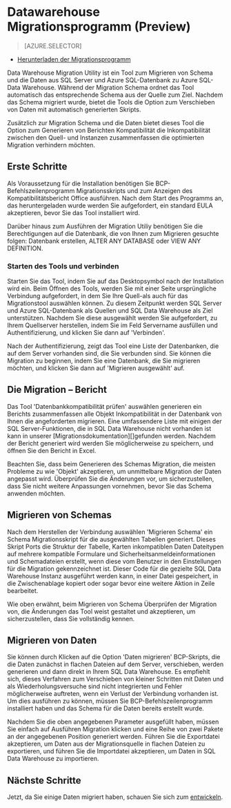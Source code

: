 <properties
   pageTitle="Migrieren von: Data Warehouse-Migrationsprogramm | Microsoft Azure"
   description="Migrieren Sie zu SQL Datawarehouse."
   services="sql-data-warehouse"
   documentationCenter="NA"
   authors="lodipalm"
   manager="barbkess"
   editor=""/>

<tags
   ms.service="sql-data-warehouse"
   ms.devlang="NA"
   ms.topic="article"
   ms.tgt_pltfrm="NA"
   ms.workload="data-services"
   ms.date="08/08/2016"
   ms.author="lodipalm;barbkess;sonyama"/>


# <a name="data-warehouse-migration-utility-preview"></a>Datawarehouse Migrationsprogramm (Preview)

> [AZURE.SELECTOR]
- [Herunterladen der Migrationsprogramm][]

Data Warehouse Migration Utility ist ein Tool zum Migrieren von Schema und die Daten aus SQL Server und Azure SQL-Datenbank zu Azure SQL-Data Warehouse. Während der Migration Schema ordnet das Tool automatisch das entsprechende Schema aus der Quelle zum Ziel. Nachdem das Schema migriert wurde, bietet die Tools die Option zum Verschieben von Daten mit automatisch generierten Skripts.

Zusätzlich zur Migration Schema und die Daten bietet dieses Tool die Option zum Generieren von Berichten Kompatibilität die Inkompatibilität zwischen den Quell- und Instanzen zusammenfassen die optimierten Migration verhindern möchten.

## <a name="get-started"></a>Erste Schritte
Als Voraussetzung für die Installation benötigen Sie BCP-Befehlszeilenprogramm Migrationsskripts und zum Anzeigen des Kompatibilitätsbericht Office ausführen. Nach dem Start des Programms an, das heruntergeladen wurde werden Sie aufgefordert, ein standard EULA akzeptieren, bevor Sie das Tool installiert wird.

Darüber hinaus zum Ausführen der Migration Utiliy benötigen Sie die Berechtigungen auf die Datenbank, die von Ihnen zum Migrieren gesuchte folgen: Datenbank erstellen, ALTER ANY DATABASE oder VIEW ANY DEFINITION.

### <a name="launching-the-tool-and-connecting"></a>Starten des Tools und verbinden
Starten Sie das Tool, indem Sie auf das Desktopsymbol nach der Installation wird ein. Beim Öffnen des Tools, werden Sie mit einer Seite ursprüngliche Verbindung aufgefordert, in dem Sie Ihre Quell-als auch für das Migrationstool auswählen können. Zu diesem Zeitpunkt werden SQL Server und Azure SQL-Datenbank als Quellen und SQL Data Warehouse als Ziel unterstützen. Nachdem Sie diese ausgewählt werden Sie aufgefordert, zu Ihrem Quellserver herstellen, indem Sie im Feld Servername ausfüllen und Authentifizierung, und klicken Sie dann auf 'Verbinden'.

Nach der Authentifizierung, zeigt das Tool eine Liste der Datenbanken, die auf dem Server vorhanden sind, die Sie verbunden sind. Sie können die Migration zu beginnen, indem Sie eine Datenbank, die Sie migrieren möchten, und klicken Sie dann auf 'Migrieren ausgewählt' auf.

## <a name="migration-report"></a>Die Migration – Bericht
Das Tool 'Datenbankkompatibilität prüfen' auswählen generieren ein Berichts zusammenfassen alle Objekt Inkompatibilität in der Datenbank von Ihnen die angeforderten migrieren. Eine umfassendere Liste mit einigen der SQL Server-Funktionen, die in SQL Data Warehouse nicht vorhanden ist kann in unserer [Migrationsdokumentation][]gefunden werden. Nachdem der Bericht generiert wird werden Sie möglicherweise zu speichern, und öffnen Sie den Bericht in Excel.

Beachten Sie, dass beim Generieren des Schemas Migration, die meisten Probleme zu wie 'Objekt' akzeptieren, um unmittelbare Migration der Daten angepasst wird. Überprüfen Sie die Änderungen vor, um sicherzustellen, dass Sie nicht weitere Anpassungen vornehmen, bevor Sie das Schema anwenden möchten.

## <a name="migrate-schema"></a>Migrieren von Schemas

Nach dem Herstellen der Verbindung auswählen 'Migrieren Schema' ein Schema Migrationsskript für die ausgewählten Tabellen generiert. Dieses Skript Ports die Struktur der Tabelle, Karten inkompatiblen Daten Dateitypen auf mehrere kompatible Formulare und Sicherheitsanmeldeinformationen und Schemadateien erstellt, wenn diese vom Benutzer in den Einstellungen für die Migration gekennzeichnet ist. Dieser Code für die gezielte SQL Data Warehouse Instanz ausgeführt werden kann, in einer Datei gespeichert, in die Zwischenablage kopiert oder sogar bevor eine weitere Aktion in Zeile bearbeitet.  

Wie oben erwähnt, beim Migrieren von Schema Überprüfen der Migration von, die Änderungen das Tool weist gestaltet und akzeptieren, um sicherzustellen, dass Sie vollständig kennen.  

## <a name="migrate-data"></a>Migrieren von Daten

Sie können durch Klicken auf die Option 'Daten migrieren' BCP-Skripts, die die Daten zunächst in flachen Dateien auf dem Server, verschieben, werden generieren und dann direkt in Ihrem SQL Data Warehouse. Es empfiehlt sich, dieses Verfahren zum Verschieben von kleiner Schritten mit Daten und als Wiederholungsversuche sind nicht integrierten und Fehler möglicherweise auftreten, wenn ein Verlust der Verbindung vorhanden ist. Um dies ausführen zu können, müssen Sie BCP-Befehlszeilenprogramm installiert haben und das Schema für die Daten bereits erstellt wurde.

Nachdem Sie die oben angegebenen Parameter ausgefüllt haben, müssen Sie einfach auf Ausführen Migration klicken und eine Reihe von zwei Pakete an der angegebenen Position generiert werden. Führen Sie die Exportdatei akzeptieren, um Daten aus der Migrationsquelle in flachen Dateien zu exportieren, und führen Sie die Importdatei akzeptieren, um Daten in SQL Data Warehouse zu importieren.

## <a name="next-steps"></a>Nächste Schritte
Jetzt, da Sie einige Daten migriert haben, schauen Sie sich zum [entwickeln][].

<!--Image references-->

<!--Article references-->
[die Migration – Dokumentation]: sql-data-warehouse-overview-migrate.md
[Entwickeln]: sql-data-warehouse-overview-develop.md

<!--Other Web references--> 
[Herunterladen der Migrationsprogramm]: https://migrhoststorage.blob.core.windows.net/sqldwsample/DataWarehouseMigrationUtility.zip
